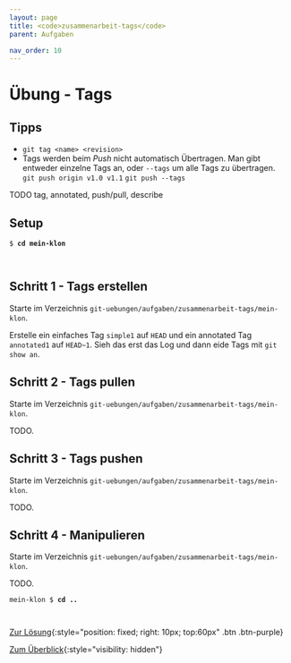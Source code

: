 ```yaml
---
layout: page
title: <code>zusammenarbeit-tags</code>
parent: Aufgaben

nav_order: 10
---
```

# Übung - Tags


## Tipps

* `git tag <name> <revision>` 
*  Tags werden beim *Push* nicht automatisch Übertragen.
   Man gibt entweder einzelne Tags an, oder `--tags` um alle Tags zu übertragen.  
    `git push origin v1.0 v1.1`
    `git push --tags`

TODO tag, annotated, push/pull, describe

## Setup
                  


<pre><code>$ <b>cd mein-klon</b><br><br><br></code></pre>


<!--UEB-Tags--><h2>Schritt 1 - Tags erstellen</h2>

Starte im Verzeichnis `git-uebungen/aufgaben/zusammenarbeit-tags/mein-klon`.

Erstelle ein einfaches Tag `simple1` auf `HEAD` und
ein annotated Tag `annotated1` auf `HEAD~1`.
Sieh das erst das Log und dann eide Tags mit `git show an`.

<!--UEB-Tags--><h2>Schritt 2 - Tags pullen</h2>

Starte im Verzeichnis `git-uebungen/aufgaben/zusammenarbeit-tags/mein-klon`.

TODO.

<!--UEB-Tags--><h2>Schritt 3 - Tags pushen</h2>

Starte im Verzeichnis `git-uebungen/aufgaben/zusammenarbeit-tags/mein-klon`.

TODO.

<!--UEB-Tags--><h2>Schritt 4 - Manipulieren</h2>

Starte im Verzeichnis `git-uebungen/aufgaben/zusammenarbeit-tags/mein-klon`.

TODO.


<pre><code>mein-klon $ <b>cd ..</b><br><br><br></code></pre>


[Zur Lösung](loesung-zusammenarbeit-tags.html){:style="position: fixed; right: 10px; top:60px" .btn .btn-purple}

[Zum Überblick](../../ueberblick.html){:style="visibility: hidden"}

